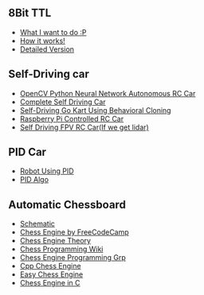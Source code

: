 ## 8Bit TTL
- [What I want to do :P](https://www.youtube.com/watch?v=-vHwZhWoWkk) <br>
- [How it works!](https://www.youtube.com/watch?v=vaGZapAGvwM) <br>
- [Detailed Version](https://www.youtube.com/watch?v=znxZBWAO2aU) <br>

## Self-Driving car 
- [OpenCV Python Neural Network Autonomous RC Car](https://www.youtube.com/watch?v=BBwEF6WBUQs) <br>
- [Complete Self Driving Car](https://www.youtube.com/watch?v=Xr0_vScJD8o) <br>
- [Self-Driving Go Kart Using Behavioral Cloning](https://www.youtube.com/watch?v=PYFKGDfunfY) <br>
- [Raspberry Pi Controlled RC Car](https://www.youtube.com/playlist?list=PLBOR4EkbOQUcWIBeEX18JCNEuI2duvipk) <br>
- [Self Driving FPV RC Car(If we get lidar)](https://www.youtube.com/watch?v=k1tdeXjaJpk) <br>


## PID Car
- [Robot Using PID](https://www.youtube.com/watch?v=QoNkpnpvEqc) <br>
- [PID Algo](https://www.ni.com/en/shop/labview/pid-theory-explained.html) <br>

## Automatic Chessboard
- [Schematic](https://www.instructables.com/Automated-Chessboard/) <br>
- [Chess Engine by FreeCodeCamp](https://www.freecodecamp.org/news/simple-chess-ai-step-by-step-1d55a9266977/) <br>
- [Chess Engine Theory](https://healeycodes.com/building-my-own-chess-engine) <br>
- [Chess Programming Wiki](https://www.chessprogramming.org/Main_Page) <br>
- [Chess Engine Programming Grp](http://computerchess.org.uk/ccrl/4040/) <br>
- [Cpp Chess Engine](https://stockfishchess.org/) <br>
- [Easy Chess Engine](http://www.tckerrigan.com/Chess/TSCP/) <br>
- [Chess Engine in C](https://www.youtube.com/playlist?list=PLZ1QII7yudbc-Ky058TEaOstZHVbT-2hg) <br>

